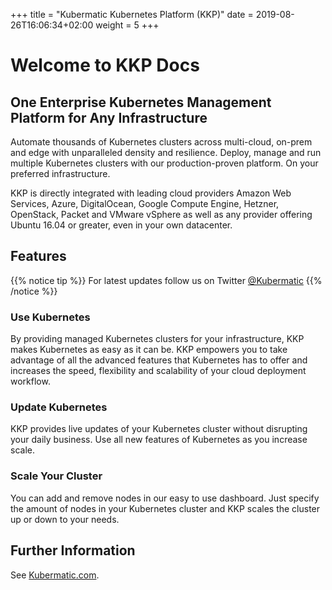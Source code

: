 +++
title = "Kubermatic Kubernetes Platform (KKP)"
date = 2019-08-26T16:06:34+02:00
weight = 5
+++

# Welcome to KKP Docs

## One Enterprise Kubernetes Management Platform for Any Infrastructure

Automate thousands of Kubernetes clusters across multi-cloud, on-prem and edge with unparalleled density and resilience. Deploy, manage and run multiple Kubernetes clusters with our production-proven platform. On your preferred infrastructure.

KKP is directly integrated with leading cloud providers Amazon Web Services, Azure, DigitalOcean, Google Compute Engine, Hetzner, OpenStack, Packet and VMware vSphere as well as any provider offering Ubuntu 16.04 or greater, even in your own datacenter.

## Features

{{% notice tip %}}
For latest updates follow us on Twitter [@Kubermatic](https://twitter.com/Kubermatic)
{{% /notice %}}

### Use Kubernetes

By providing managed Kubernetes clusters for your infrastructure, KKP makes Kubernetes as easy as it can be. KKP empowers you to take advantage of all the advanced features that Kubernetes has to offer and increases the speed, flexibility and scalability of your cloud deployment workflow.

### Update Kubernetes

KKP provides live updates of your Kubernetes cluster without disrupting your daily business. Use all new features of Kubernetes as you increase scale.

### Scale Your Cluster

You can add and remove nodes in our easy to use dashboard. Just specify the amount of nodes in your Kubernetes cluster and KKP scales the cluster up or down to your needs.

## Further Information

See [Kubermatic.com](https://www.kubermatic.com/).
